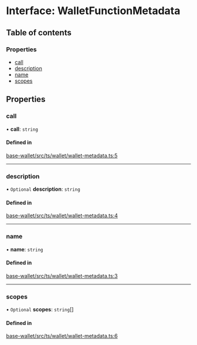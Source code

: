 # Interface: WalletFunctionMetadata

## Table of contents

### Properties

- [call](WalletFunctionMetadata.md#call)
- [description](WalletFunctionMetadata.md#description)
- [name](WalletFunctionMetadata.md#name)
- [scopes](WalletFunctionMetadata.md#scopes)

## Properties

### call

• **call**: `string`

#### Defined in

[base-wallet/src/ts/wallet/wallet-metadata.ts:5](https://gitlab.com/i3-market/code/wp3/t3.2/i3m-wallet-monorepo/-/blob/e6f798b/packages/base-wallet/src/ts/wallet/wallet-metadata.ts#L5)

___

### description

• `Optional` **description**: `string`

#### Defined in

[base-wallet/src/ts/wallet/wallet-metadata.ts:4](https://gitlab.com/i3-market/code/wp3/t3.2/i3m-wallet-monorepo/-/blob/e6f798b/packages/base-wallet/src/ts/wallet/wallet-metadata.ts#L4)

___

### name

• **name**: `string`

#### Defined in

[base-wallet/src/ts/wallet/wallet-metadata.ts:3](https://gitlab.com/i3-market/code/wp3/t3.2/i3m-wallet-monorepo/-/blob/e6f798b/packages/base-wallet/src/ts/wallet/wallet-metadata.ts#L3)

___

### scopes

• `Optional` **scopes**: `string`[]

#### Defined in

[base-wallet/src/ts/wallet/wallet-metadata.ts:6](https://gitlab.com/i3-market/code/wp3/t3.2/i3m-wallet-monorepo/-/blob/e6f798b/packages/base-wallet/src/ts/wallet/wallet-metadata.ts#L6)
